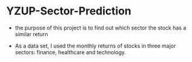 # YZUP-Sector-Prediction
- the purpose of this project is to find out which sector the stock has a similar return

- As a data set, I used the monthly returns of stocks in three major sectors: finance, healthcare and technology.
